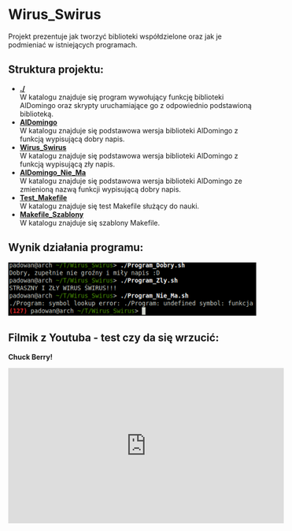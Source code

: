# Wirus_Swirus  
Projekt prezentuje jak tworzyć biblioteki współdzielone oraz jak je podmieniać w istniejących programach.

## Struktura projektu:  
* **[./](./)**  
W katalogu znajduje się program wywołujący funkcję biblioteki AlDomingo oraz skrypty uruchamiające go z odpowiednio podstawioną biblioteką.
* **[AlDomingo](AlDomingo)**  
W katalogu znajduje się podstawowa wersja biblioteki AlDomingo z funkcją wypisującą dobry napis.
* **[Wirus_Swirus](Wirus_Swirus)**  
W katalogu znajduje się podstawowa wersja biblioteki AlDomingo z funkcją wypisującą zły napis.
* **[AlDomingo_Nie_Ma](AlDomingo_Nie_Ma)**  
W katalogu znajduje się podstawowa wersja biblioteki AlDomingo ze zmienioną nazwą funkcji wypisującą dobry napis.
* **[Test_Makefile](Test_Makefile)**  
W katalogu znajduje się test Makefile służący do nauki.
* **[Makefile_Szablony](Makefile_Szablony)**  
W katalogu znajduje się szablony Makefile.


## Wynik działania programu:  
![Wynik działania programu](zrzut.png)


## Filmik z Youtuba - test czy da się wrzucić:
<b>Chuck Berry!</b>
<iframe width="560" height="315" src="https://www.youtube.com/embed/DHG5-GxI_Es" frameborder="0" allow="accelerometer; autoplay; encrypted-media; gyroscope; picture-in-picture" allowfullscreen></iframe>